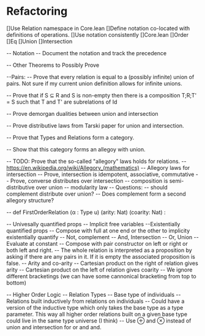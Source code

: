 
# Refactoring

[]Use Relation namespace in Core.lean
[]Define notation co-located with definitions of operations.
[]Use notation consistently
  []Core.lean
  []Order
  []Eq
  []Union
  []Intersection


-- Notation
  -- Document the notation and track the precedence


-- Other Theorems to Possibly Prove

--Pairs:
-- Prove that every relation is equal to a (possibly infinite) union of pairs. Not sure if my current union definition allows for infinite unions.

-- Prove that if S ⊆ R and S is non-empty then there is a composition T;R;T' = S such that T and T' are subrelations of Id

-- Prove demorgan dualities between union and intersection

-- Prove distributive laws from Tarski paper for union and intersection.

-- Prove that Types and Relations form a category.

-- Show that this category forms an allegoy with union.







-- TODO: Prove that the so-called "allegory" laws holds for relations.
-- https://en.wikipedia.org/wiki/Allegory_(mathematics)
-- Allegory laws for intersection
-- Prove, intersection is idempotent, associative, commutative
-- Prove, converse distributes over intersection
-- composition is semi-distributive over union
-- modularity law
  -- Questions:
    -- should complement distribute over union?
    -- Does complement form a second allegory structure?



-- def FirstOrderRelation (α : Type u) (arity: Nat) (coarity: Nat) :

-- Univesally quantified props
  -- Implicit free variables
--Existentially quantified props
  -- Compose with full at one end or the other to implicity existentially quantify
-- Not, complement
-- And, Intersection
-- Or, Union
-- Evaluate at constant
  -- Compose with pair constructor on left or right or both left and right.
-- The whole relation is interpreted as a proposition by asking if there are any pairs in it. If it is empty the associated proposition is false.
-- Arity and co-arity
  -- Cartesian product on the right of relation gives arity
  -- Cartesian product on the left of relation gives coarity
  -- We ignore different bracketings (we can have some cannonical bracketing from top to bottom)

-- Higher Order Logic
  -- Relation Types
  -- Base type of individuals
  -- Relations built inductively from relations on individuals
  -- Could have a version of the inductive type which only takes the base type as a type parameter. This way all higher order relations built on a given base type could live in the same type universe (I think)
  -- Use ⊕ and ⊗ instead of union and intersection for or and and.
